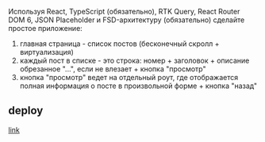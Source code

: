 Используя React, TypeScript (обязательно), RTK Query, React Router DOM 6, JSON Placeholder и FSD-архитектуру (обязательно) 
сделайте простое приложение:
1. главная страница - список постов (бесконечный скролл + виртуализация)
2. каждый пост в списке - это строка: номер + заголовок + описание обрезанное "...", если не влезает + кнопка "просмотр"
3. кнопка "просмотр" ведет на отдельный роут, где отображается полная информация о посте в произвольной форме + кнопка "назад"

## deploy
[link](https://likekugi.github.io/picasso_test/)
